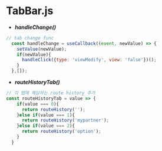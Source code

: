 # TabBar.js

+ ***handleChange()***
```js
// tab change func
  const handleChange = useCallback((event, newValue) => {
    setValue(newValue);
    if(newValue){
      handleClick({type: 'viewModify', view: 'false'})();
    }
  },[]);
```

+ ***routeHistoryTab()***
```js
// 각 탭에 해당하는 route history 추가
const routeHistoryTab = value => {
    if(value === 0){
      return routeHistory('');
    }else if(value === 1){
      return routeHistory('mypartner');
    }else if(value === 2){
      return routeHistory('option');
    }
  }
```